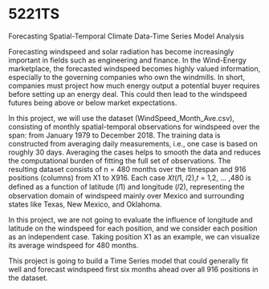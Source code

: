 # 5221TS

Forecasting Spatial-Temporal Climate Data-Time Series Model Analysis

Forecasting windspeed and solar radiation has become increasingly important in 
fields such as engineering and finance. In the Wind-Energy marketplace, the 
forecasted windspeed becomes highly valued information, especially to the governing 
companies who own the windmills. In short, companies must project how much 
energy output a potential buyer requires before setting up an energy deal. This could 
then lead to the windspeed futures being above or below market expectations.

In this project, we will use the dataset (WindSpeed_Month_Ave.csv), consisting
of monthly spatial-temporal observations for windspeed over the span: from January
1979 to December 2018. The training data is constructed from averaging daily 
measurements, i.e., one case is based on roughly 30 days. Averaging the cases helps to 
smooth the data and reduces the computational burden of fitting the full set of 
observations. The resulting dataset consists of n = 480 months over the timespan and 
916 positions (columns) from X1 to X916. Each case 𝑋𝑡(𝑙1, 𝑙2),𝑡 = 1,2, … ,480 is 
defined as a function of latitude (𝑙1) and longitude (𝑙2), representing the observation
domain of windspeed mainly over Mexico and surrounding states like Texas, New 
Mexico, and Oklahoma.

In this project, we are not going to evaluate the influence of longitude and 
latitude on the windspeed for each position, and we consider each position as an 
independent case. Taking position X1 as an example, we can visualize its average
windspeed for 480 months. 

This project is going to build a Time Series model that could generally fit well and 
forecast windspeed first six months ahead over all 916 positions in the dataset.
